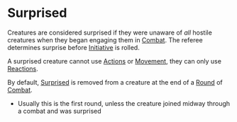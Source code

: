 # Surprised

Creatures are considered surprised if they were unaware of *all* hostile creatures when they began engaging them in [Combat](../Game%20Procedures/Combat.md). The referee determines surprise before [Initiative](../Game%20Procedures/Initiative.md) is rolled.

A surprised creature cannot use [Actions](../Game%20Procedures/Action.md) or [Movement](../Game%20Procedures/Movement.md), they can only use [Reactions](../Game%20Procedures/Reaction.md).

By default, [Surprised](Surprised.md) is removed from a creature at the end of a [Round](../Game%20Procedures/Round.md) of [Combat](../Game%20Procedures/Combat.md). 

* Usually this is the first round, unless the creature joined midway through a combat and was surprised
